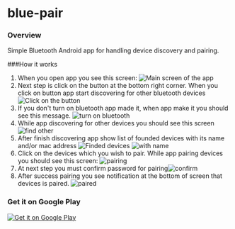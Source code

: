 # blue-pair
### Overview
Simple Bluetooth Android app for handling device discovery and pairing.

###How it works
1. When you open app you see this screen:
![Main screen of the app](https://goo.gl/K5o0qH)
2. Next step is click on the button at the bottom right corner. When you click on button app start discovering for other bluetooth devices ![Click on the button](https://goo.gl/65nnKg)
3. If you don't turn on bluetooth app made it, when app make it you should see this message. ![turn on bluetooth](https://goo.gl/YfZj34)
4. While app discovering for other devices you should see this screen ![find other](https://goo.gl/uXJMPc)
5. After finish discovering app show list of founded devices with its name and/or mac address ![Finded devices](https://goo.gl/kqgkJB) ![with name](https://goo.gl/eZSxX8)
6. Click on the devices which you wish to pair. While app pairing devices you should see this screen: ![pairing](https://goo.gl/uGbKev)
7. At next step you must confirm password for pairing![confirm](https://goo.gl/Dh5GDJ)
8. After success pairing you see notification at the bottom of screen that devices is paired. ![paired](https://goo.gl/2HGXN5)
### Get it on Google Play
<a href='https://play.google.com/store/apps/details?id=co.aurasphere.bluepair&pcampaignid=MKT-Other-global-all-co-prtnr-py-PartBadge-Mar2515-1'><img alt='Get it on Google Play' src='https://play.google.com/intl/en_us/badges/images/generic/en_badge_web_generic.png'/></a>

